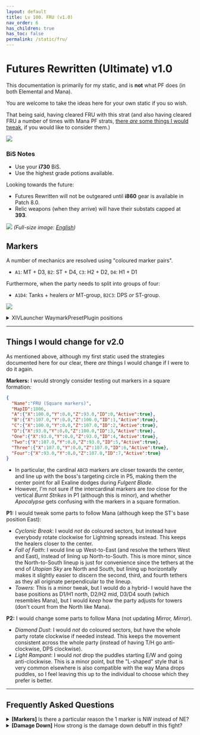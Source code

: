 ```yaml
---
layout: default
title: Lv 100. FRU (v1.0)
nav_order: 6
has_children: true
has_toc: false
permalink: /static/fru/
---
```


# Futures Rewritten (Ultimate) v1.0

This documentation is primarily for my static, and is **not** what PF does (in 
both Elemental and Mana).

You are welcome to take the ideas here for your own static if you so wish.

That being said, having cleared FRU with this strat (and also having cleared 
FRU a number of times with Mana PF strats, [there *are* some things I would 
tweak](#things-i-would-change-for-v20), if you would like to consider them.)

![]({{site.baseurl}}/images/ultimates/fru/clear_ss.jpg)

### BiS Notes

- Use your **i730** BiS.
- Use the highest grade potions available.

Looking towards the future:

- Futures Rewritten will not be outgeared until **i860** gear is available in
Patch 8.0.
- Relic weapons (when they arrive) will have their substats capped at **393**.

![]({{site.baseurl}}/fru_cheatsheet.jpg)
*(Full-size image: [English]({{site.baseurl}}/fru_cheatsheet.jpg))*

## Markers

A number of mechanics are resolved using "coloured marker pairs".

- `A1`: MT + D3, `B2`: ST + D4, `C3`: H2 + D2, `D4`: H1 + D1

Furthermore, when the party needs to split into groups of four:

- `A1D4`: Tanks + healers *or* MT-group, `B2C3`: DPS _or_ ST-group.


![]({{site.baseurl}}/images/ultimates/fru/markers.jpg)
<details markdown=block>
<summary>XIVLauncher WaymarkPresetPlugin positions</summary>

```json
{
  "Name":"FRU",
  "MapID":1006,
  "A":{"X":100.0,"Y":0.0,"Z":90.0,"ID":0,"Active":true},
  "B":{"X":110.0,"Y":0.0,"Z":100.0,"ID":1,"Active":true},
  "C":{"X":100.0,"Y":0.0,"Z":110.0,"ID":2,"Active":true},
  "D":{"X":90.0,"Y":0.0,"Z":100.0,"ID":3,"Active":true},
  "One":{"X":92.929,"Y":0.0,"Z":92.929,"ID":4,"Active":true},
  "Two":{"X":107.071,"Y":0.0,"Z":92.929,"ID":5,"Active":true},
  "Three":{"X":107.071,"Y":0.0,"Z":107.071,"ID":6,"Active":true},
  "Four":{"X":92.929,"Y":0.0,"Z":107.071,"ID":7,"Active":true}
}
```

</details>

---

## Things I would change for v2.0

As mentioned above, although my first static used the strategies documented 
here for our clear, there *are* things I would change if I were to do it again.

**Markers:** I would strongly consider testing out markers in a square formation:
```json
{
  "Name":"FRU (Square markers)",
  "MapID":1006,
  "A":{"X":100.0,"Y":0.0,"Z":93.0,"ID":0,"Active":true},
  "B":{"X":107.0,"Y":0.0,"Z":100.0,"ID":1,"Active":true},
  "C":{"X":100.0,"Y":0.0,"Z":107.0,"ID":2,"Active":true},
  "D":{"X":93.0,"Y":0.0,"Z":100.0,"ID":3,"Active":true},
  "One":{"X":93.0,"Y":0.0,"Z":93.0,"ID":4,"Active":true},
  "Two":{"X":107.0,"Y":0.0,"Z":93.0,"ID":5,"Active":true},
  "Three":{"X":107.0,"Y":0.0,"Z":107.0,"ID":6,"Active":true},
  "Four":{"X":93.0,"Y":0.0,"Z":107.0,"ID":7,"Active":true}
}
```
- In particular, the cardinal `ABCD` markers are closer towards the center, and
line up with the boss's targeting circle in P5, making them the center point
for all Exaline dodges during *Fulgent Blade*.
- However, I'm not sure if the intercardinal markers are *too* close for the 
vertical *Burnt Strikes* in P1 (although this is minor), and whether 
*Apocalypse* gets confusing with the markers in a square formation.

**P1:** I would tweak some parts to follow Mana (although keep the ST's base 
position East):
- *Cyclonic Break*: I would *not* do coloured sectors, but instead have 
everybody rotate clockwise for Lightning spreads instead. This keeps the 
healers closer to the center.
- *Fall of Faith*: I would line up West-to-East (and resolve the tethers West 
and East), instead of lining up North-to-South. This is more minor, since the 
North-to-South lineup is just for convenience since the tethers at the end of 
*Utopian Sky* are North and South, but lining up horizontally makes it slightly 
easier to discern the second, third, and fourth tethers as they all originate 
perpendicular to the lineup.
- *Towers*: This is a minor tweak, but I would do a hybrid- I would have the
base positions as D1/H1 north, D2/H2 mid, D3/D4 south (which resembles Mana), 
but I would *keep* how the party adjusts for towers (don't count from the North 
like Mana).

**P2:** I would change some parts to follow Mana (not updating *Mirror, 
Mirror*).
- *Diamond Dust*: I would *not* do coloured sectors, but have the whole party 
rotate clockwise if needed instead. This keeps the movement consistent across 
the whole party (instead of having T/H go anti-clockwise, DPS clockwise).
- *Light Rampant*: I would *not* drop the puddles starting E/W and going 
anti-clockwise. This is a minor point, but the "L-shaped" style that is very
common elsewhere is also compatible with the way Mana drops puddles, so I feel
leaving this up to the individual to choose which they prefer is better.

---

## Frequently Asked Questions

<details markdown=block>
<summary><b>[Markers]</b> Is there a particular reason the 1 marker is NW 
instead of NE?</summary>
<table>
  <tr><td><p>Yes. Because melee want rear positionals, putting D1 and D2 at 
  the boss's rear leads to the "MT group west, ST group east" split, or 
  more specifically, everything from N to SW being the "MT group's" half.</p>
  <p>The only way to get that and still give melee rear positionals is to split
   the arena between the West and East.</p>
   <p>In FRU's case, many mechanics can be resolved based on either "ranged + 
  melee" pairs (e.g: the crystals phase) or "tank/healer + DPS" pairs (e.g: 
  <em>Cyclonic Break</em>), which leads to being able to assign mechanics 
  based on coloured quadrants (e.g: the MT+D3 pair is responsible for the "red 
  markers").</p>
  <p>For other reasons, most other fights split the arena between the front and
  back, which leads to the 1 marker being on the NE instead.</p></td></tr>
</table>
</details>

<details markdown=block>
<summary>
  <b>[Damage Down]</b> How strong is the damage down debuff in this fight?
</summary>
<table>
  <tr>
    <td>
      <p>There are actually <em>two</em> different Damage Down debuffs in this 
      encounter, both of which lowers a player's damage by <b>90%</b>.</p>
      <ul>
        <li><em>Damage Down</em> comes from getting hit by avoidable attacks.</li>
        <li><em>Mark of Mortality</em> comes from resolving stacks with less 
        than the required number of players.</li>
      </ul>
      <p>These damage downs also come from two separate debuffs, so <em>they
      stack</em> together for a combined <b>99% damage down!</b></p>
    </td>
    <td style="text-align:center">
      <img src="{{site.baseurl}}/images/ultimates/fru/01/damage_down.png">
      <img src="{{site.baseurl}}/images/ultimates/fru/01/mark_of_mortality.png">
    </td>
  </tr>
</table>
</details>

<script data-goatcounter="https://tuufless.goatcounter.com/count"
        async src="//gc.zgo.at/count.js"></script>
